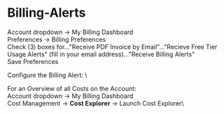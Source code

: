 # Billing-Alerts

Account dropdown → My Billing Dashboard \
Preferences → Billing Preferences \
Check (3) boxes for..."Receive PDF Invoice by Email"..."Recieve Free Tier Usage Alerts" (fill in your email address)..."Receive Billing Alerts" \
Save Preferences

Configure the Billing Alert: \




For an Overview of all Costs on the Account: \
Account dropdown → My Billing Dashboard \
Cost Management → **Cost Explorer** → Launch Cost Explorer\
